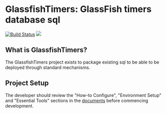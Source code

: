 # GlassfishTimers: GlassFish timers database sql

[![Build Status](https://secure.travis-ci.org/realityforge/glassfish-timers.svg?branch=master)](http://travis-ci.org/realityforge/glassfish-timers)
[<img src="https://img.shields.io/maven-central/v/org.realityforge.glassfish.timers/glassfish-timers.svg?label=latest%20release"/>](http://search.maven.org/#search%7Cga%7C1%7Cg%3A%22org.realityforge.glassfish.timers%22%20a%3A%22glassfish-timers%22)

## What is GlassfishTimers?

The GlassfishTimers project exists to package existing sql to be able to be deployed through standard mechanisms.

## Project Setup

The developer should review the "How-to Configure", "Environment Setup" and "Essential Tools"
sections in the [documents](vendor/docs/way_of_stock/README.md) before commencing development.
